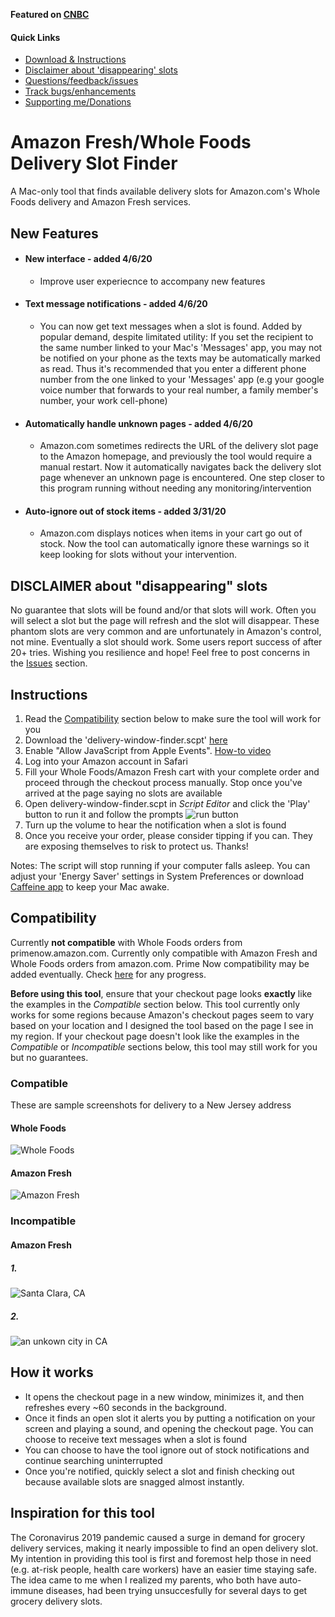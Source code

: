 **Featured on [CNBC](https://www.cnbc.com/2020/04/08/how-to-get-a-amazon-fresh-whole-foods-delivery-timeslot.html)**

#### Quick Links
- [Download & Instructions](#instructions)
- [Disclaimer about 'disappearing' slots](#disclaimer-about-disappearing-slots)
- [Questions/feedback/issues](https://github.com/ahertel/Amazon-Fresh-Whole-Foods-delivery-slot-finder/issues)
- [Track bugs/enhancements](https://github.com/ahertel/Amazon-Fresh-Whole-Foods-delivery-slot-finder/projects)
- [Supporting me/Donations](#supporting-medonations)

# Amazon Fresh/Whole Foods Delivery Slot Finder
A Mac-only tool that finds available delivery slots for Amazon.com's Whole Foods delivery and Amazon Fresh services.

## New Features
* #### New interface - added 4/6/20
  * Improve user experiecnce to accompany new features
* #### Text message notifications - added 4/6/20
  * You can now get text messages when a slot is found. Added by popular demand, despite limitated utility: If you set the recipient to the same number linked to your Mac's 'Messages' app, you may not be notified on your phone as the texts may be automatically marked as read. Thus it's recommended that you enter a different phone number from the one linked to your 'Messages' app (e.g your google voice number that forwards to your real number, a family member's number, your work cell-phone)
* #### Automatically handle unknown pages - added 4/6/20
  * Amazon.com sometimes redirects the URL of the delivery slot page to the Amazon homepage, and previously the tool would require a manual restart. Now it automatically navigates back the delivery slot page whenever an unknown page is encountered. One step closer to this program running without needing any monitoring/intervention

* #### Auto-ignore out of stock items -  added 3/31/20
  * Amazon.com displays notices when items in your cart go out of stock. Now the tool can automatically ignore these warnings so it keep looking for slots without your intervention.


## DISCLAIMER about "disappearing" slots
No guarantee that slots will be found and/or that slots will work. Often you will select a slot but the page will refresh and the slot will disappear. These phantom slots are very common and are unfortunately in Amazon's control, not mine.  Eventually a slot should work. Some users report success of after 20+ tries. Wishing you resilience and hope! Feel free to post concerns in the [Issues](https://github.com/ahertel/Amazon-Fresh-Whole-Foods-delivery-slot-finder/issues) section.

## Instructions
1. Read the [Compatibility](#compatibility) section below to make sure the tool will work for you
2. Download the 'delivery-window-finder.scpt' [here](https://github.com/ahertel/wholefoods-delivery-slot-finder/raw/master/delivery-window-finder.scpt)
3. Enable "Allow JavaScript from Apple Events". [How-to video](https://www.youtube.com/watch?v=S6zb_6yTAbo)
4. Log into your Amazon account in Safari
5. Fill your Whole Foods/Amazon Fresh cart with your complete order and proceed through the checkout process manually. Stop once you've arrived at the page saying no slots are available
6. Open delivery-window-finder.scpt in _Script Editor_ and click the 'Play' button to run it and follow the prompts
![run button](https://i.imgur.com/kpQee5h.png)
7. Turn up the volume to hear the notification when a slot is found
8. Once you receive your order, please consider tipping if you can. They are exposing themselves to risk to protect us. Thanks!

Notes:
The script will stop running if your computer falls asleep. You can adjust your 'Energy Saver' settings in System Preferences or download [Caffeine app](https://intelliscapesolutions.com/apps/caffeine) to keep your Mac awake.

## Compatibility
Currently **not compatible** with Whole Foods orders from primenow.amazon.com. Currently only compatible with Amazon Fresh and Whole Foods orders from amazon.com. Prime Now compatibility may be added eventually. Check [here](https://github.com/ahertel/Amazon-Fresh-Whole-Foods-delivery-slot-finder/issues/23) for any progress.

**Before using this tool**, ensure that your checkout page looks **exactly** like the examples in the _Compatible_ section below.
This tool currently only works for some regions because Amazon's checkout pages seem to vary based on your location and I designed the tool based on the page I see in my region. 
If your checkout page doesn't look like the examples in the _Compatible_ or _Incompatible_ sections below, this tool may still work for you but no guarantees.

### Compatible
These are sample screenshots for delivery to a New Jersey address
#### Whole Foods
![Whole Foods](https://i.imgur.com/r7EQQF6.jpg)

#### Amazon Fresh
![Amazon Fresh](https://i.imgur.com/ncVyqQR.jpg)

### Incompatible
#### Amazon Fresh
##### 1.
![Santa Clara, CA](https://i.imgur.com/SyNtrZs.png)
##### 2.
![an unkown city in CA](https://i.imgur.com/PYrO9Il.jpg)


## How it works
- It opens the checkout page in a new window, minimizes it, and then refreshes every ~60 seconds in the background.
- Once it finds an open slot it alerts you by putting a notification on your screen and playing a sound, and opening the checkout page. You can choose to receive text messages when a slot is found
- You can choose to have the tool ignore out of stock notifications and continue searching uninterrupted
- Once you're notified, quickly select a slot and finish checking out because available slots are snagged almost instantly.

## Inspiration for this tool
The Coronavirus 2019 pandemic caused a surge in demand for grocery delivery services, making it nearly impossible to find an open delivery slot. My intention in providing this tool is first and foremost help those in need (e.g. at-risk people, health care workers) have an easier time staying safe. The idea came to me when I realized my parents, who both have auto-immune diseases, had been trying unsuccesfully for several days to get grocery delivery slots.
